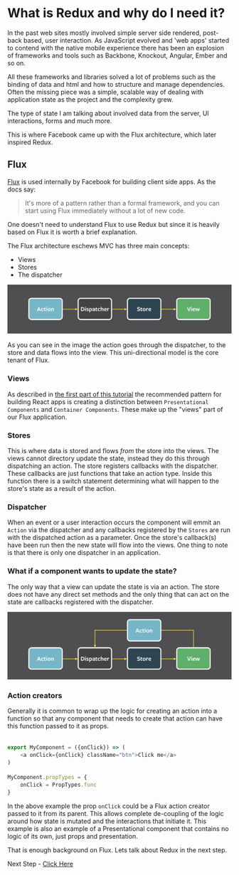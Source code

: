 # What is Redux and why do I need it?

In the past web sites mostly involved simple server side rendered, post-back based, user interaction. As JavaScript evolved
and 'web apps' started to contend with the native mobile experience there has been an explosion of frameworks and tools
such as Backbone, Knockout, Angular, Ember and so on.

All these frameworks and libraries solved a lot of problems such as the binding of data and html and how to structure and manage dependencies. 
Often the missing piece was a simple, scalable way of dealing with application state as the project and the complexity grew.

The type of state I am talking about involved data from the server, UI interactions, forms and much more.

This is where Facebook came up with the Flux architecture, which later inspired Redux.

## Flux

[Flux](https://facebook.github.io/flux) is used internally by Facebook for building client side apps. As the docs say:

> It's more of a pattern rather than a formal framework, and you can start using Flux immediately without a lot of new code.

One doesn't need to understand Flux to use Redux but since it is heavily based on Flux it is worth a brief explanation.

The Flux architecture eschews MVC has three main concepts:

- Views
- Stores
- The dispatcher

![Flux uni-directional flow](images/plux-uni-directional-flow.png)

As you can see in the image the action goes through the dispatcher, to the store and data flows into the view. This uni-directional model
is the core tenant of Flux.

### Views

As described in [the first part of this tutorial](https://github.com/justsayno/react-introduction-tutorial) the recommended pattern
for building React apps is creating a distinction between `Presentational Components` and `Container Components`. These
make up the "views" part of our Flux application.

### Stores

This is where data is stored and flows *from* the store into the views. The views cannot directory update the state, instead they
do this through dispatching an action. The store registers callbacks with the dispatcher. These callbacks are just functions that take an action type.
Inside this function there is a switch statement determining what will happen to the store's state as a result of the action.

### Dispatcher

When an event or a user interaction occurs the component will emmit an `Action` via the dispatcher and any callbacks registered
by the `Stores` are run with the dispatched action as a parameter. Once the store's callback(s) have been run then the new state will flow into the views.
One thing to note is that there is only one dispatcher in an application.

### What if a component wants to update the state?

The only way that a view can update the state is via an action. The store does not have any direct set methods and the only thing that
can act on the state are callbacks registered with the dispatcher.

![Flux uni-directional flow](images/plux-uni-directional-flow-2.png)

### Action creators

Generally it is common to wrap up the logic for creating an action into a function so that any component that needs to create that 
action can have this function passed to it as props.

``` javascript

export MyComponent = ({onClick}) => (
    <a onClick={onClick} className="btn">Click me</a>
)

MyComponent.propTypes = {
    onClick = PropTypes.func
}

```

In the above example the prop `onClick` could be a Flux action creator passed to it from its parent. This allows complete de-coupling of the 
logic around how state is mutated and the interactions that initiate it. This example is also an example of a Presentational
component that contains no logic of its own, just props and presentation.

That is enough background on Flux. Lets talk about Redux in the next step.

Next Step - [Click Here]()